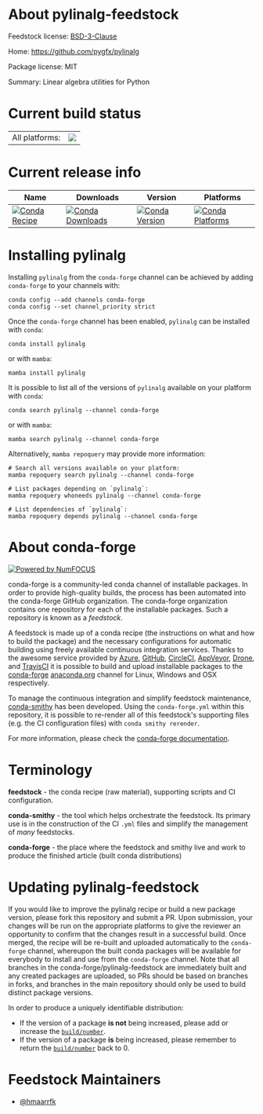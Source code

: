 About pylinalg-feedstock
========================

Feedstock license: [BSD-3-Clause](https://github.com/conda-forge/pylinalg-feedstock/blob/main/LICENSE.txt)

Home: https://github.com/pygfx/pylinalg

Package license: MIT

Summary: Linear algebra utilities for Python

Current build status
====================


<table><tr><td>All platforms:</td>
    <td>
      <a href="https://dev.azure.com/conda-forge/feedstock-builds/_build/latest?definitionId=20345&branchName=main">
        <img src="https://dev.azure.com/conda-forge/feedstock-builds/_apis/build/status/pylinalg-feedstock?branchName=main">
      </a>
    </td>
  </tr>
</table>

Current release info
====================

| Name | Downloads | Version | Platforms |
| --- | --- | --- | --- |
| [![Conda Recipe](https://img.shields.io/badge/recipe-pylinalg-green.svg)](https://anaconda.org/conda-forge/pylinalg) | [![Conda Downloads](https://img.shields.io/conda/dn/conda-forge/pylinalg.svg)](https://anaconda.org/conda-forge/pylinalg) | [![Conda Version](https://img.shields.io/conda/vn/conda-forge/pylinalg.svg)](https://anaconda.org/conda-forge/pylinalg) | [![Conda Platforms](https://img.shields.io/conda/pn/conda-forge/pylinalg.svg)](https://anaconda.org/conda-forge/pylinalg) |

Installing pylinalg
===================

Installing `pylinalg` from the `conda-forge` channel can be achieved by adding `conda-forge` to your channels with:

```
conda config --add channels conda-forge
conda config --set channel_priority strict
```

Once the `conda-forge` channel has been enabled, `pylinalg` can be installed with `conda`:

```
conda install pylinalg
```

or with `mamba`:

```
mamba install pylinalg
```

It is possible to list all of the versions of `pylinalg` available on your platform with `conda`:

```
conda search pylinalg --channel conda-forge
```

or with `mamba`:

```
mamba search pylinalg --channel conda-forge
```

Alternatively, `mamba repoquery` may provide more information:

```
# Search all versions available on your platform:
mamba repoquery search pylinalg --channel conda-forge

# List packages depending on `pylinalg`:
mamba repoquery whoneeds pylinalg --channel conda-forge

# List dependencies of `pylinalg`:
mamba repoquery depends pylinalg --channel conda-forge
```


About conda-forge
=================

[![Powered by
NumFOCUS](https://img.shields.io/badge/powered%20by-NumFOCUS-orange.svg?style=flat&colorA=E1523D&colorB=007D8A)](https://numfocus.org)

conda-forge is a community-led conda channel of installable packages.
In order to provide high-quality builds, the process has been automated into the
conda-forge GitHub organization. The conda-forge organization contains one repository
for each of the installable packages. Such a repository is known as a *feedstock*.

A feedstock is made up of a conda recipe (the instructions on what and how to build
the package) and the necessary configurations for automatic building using freely
available continuous integration services. Thanks to the awesome service provided by
[Azure](https://azure.microsoft.com/en-us/services/devops/), [GitHub](https://github.com/),
[CircleCI](https://circleci.com/), [AppVeyor](https://www.appveyor.com/),
[Drone](https://cloud.drone.io/welcome), and [TravisCI](https://travis-ci.com/)
it is possible to build and upload installable packages to the
[conda-forge](https://anaconda.org/conda-forge) [anaconda.org](https://anaconda.org/)
channel for Linux, Windows and OSX respectively.

To manage the continuous integration and simplify feedstock maintenance,
[conda-smithy](https://github.com/conda-forge/conda-smithy) has been developed.
Using the ``conda-forge.yml`` within this repository, it is possible to re-render all of
this feedstock's supporting files (e.g. the CI configuration files) with ``conda smithy rerender``.

For more information, please check the [conda-forge documentation](https://conda-forge.org/docs/).

Terminology
===========

**feedstock** - the conda recipe (raw material), supporting scripts and CI configuration.

**conda-smithy** - the tool which helps orchestrate the feedstock.
                   Its primary use is in the construction of the CI ``.yml`` files
                   and simplify the management of *many* feedstocks.

**conda-forge** - the place where the feedstock and smithy live and work to
                  produce the finished article (built conda distributions)


Updating pylinalg-feedstock
===========================

If you would like to improve the pylinalg recipe or build a new
package version, please fork this repository and submit a PR. Upon submission,
your changes will be run on the appropriate platforms to give the reviewer an
opportunity to confirm that the changes result in a successful build. Once
merged, the recipe will be re-built and uploaded automatically to the
`conda-forge` channel, whereupon the built conda packages will be available for
everybody to install and use from the `conda-forge` channel.
Note that all branches in the conda-forge/pylinalg-feedstock are
immediately built and any created packages are uploaded, so PRs should be based
on branches in forks, and branches in the main repository should only be used to
build distinct package versions.

In order to produce a uniquely identifiable distribution:
 * If the version of a package **is not** being increased, please add or increase
   the [``build/number``](https://docs.conda.io/projects/conda-build/en/latest/resources/define-metadata.html#build-number-and-string).
 * If the version of a package **is** being increased, please remember to return
   the [``build/number``](https://docs.conda.io/projects/conda-build/en/latest/resources/define-metadata.html#build-number-and-string)
   back to 0.

Feedstock Maintainers
=====================

* [@hmaarrfk](https://github.com/hmaarrfk/)

